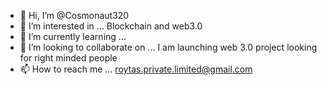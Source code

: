 - 👋 Hi, I’m @Cosmonaut320
- 👀 I’m interested in ... Blockchain and web3.0
- 🌱 I’m currently learning ...
- 💞️ I’m looking to collaborate on ... I am launching web 3.0 project looking for right minded people
- 📫 How to reach me ... roytas.private.limited@gmail.com

<!---
Cosmonaut320/Cosmonaut320 is a ✨ special ✨ repository because its `README.md` (this file) appears on your GitHub profile.
You can click the Preview link to take a look at your changes.
--->
